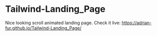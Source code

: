 # Tailwind-Landing_Page
Nice looking scroll animated landing page.
Check it live: https://adrian-fur.github.io/Tailwind-Landing_Page/
